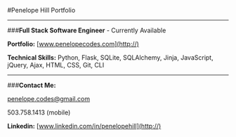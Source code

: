 #Penelope Hill Portfolio
***


###<strong>Full Stack Software Engineer</strong> - Currently Available


<strong>Portfolio:</strong> [www.penelopecodes.com](http://)

<strong>Technical Skills:</strong> Python, Flask, SQLite, SQLAlchemy, Jinja, JavaScript, jQuery, Ajax, HTML, CSS, Git, CLI

***

###<strong>Contact Me:</strong>

penelope.codes@gmail.com

503.758.1413 (mobile)

<strong>Linkedin:</strong> [www.linkedin.com/in/penelopehill](http://)


